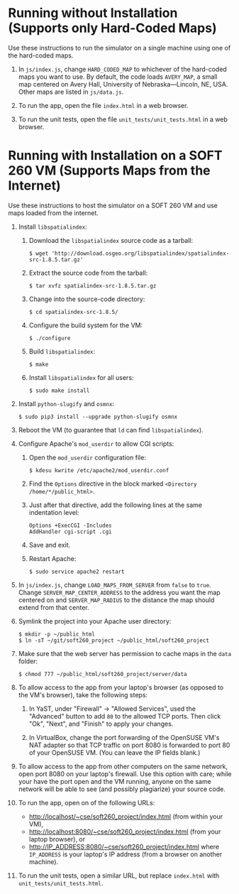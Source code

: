 # Running without Installation (Supports only Hard-Coded Maps)

Use these instructions to run the simulator on a single machine using one of
the hard-coded maps.

1.  In `js/index.js`, change `HARD_CODED_MAP` to whichever of the hard-coded
    maps you want to use.  By default, the code loads `AVERY_MAP`, a small map
    centered on Avery Hall, University of Nebraska—Lincoln, NE, USA.  Other
    maps are listed in `js/data.js`.

2.  To run the app, open the file `index.html` in a web browser.

3.  To run the unit tests, open the file `unit_tests/unit_tests.html` in a web
    browser.

# Running with Installation on a SOFT 260 VM (Supports Maps from the Internet)

Use these instructions to host the simulator on a SOFT 260 VM and use maps
loaded from the internet.

1.  Install `libspatialindex`:

    1.  Download the `libspatialindex` source code as a tarball:

        ````
        $ wget 'http://download.osgeo.org/libspatialindex/spatialindex-src-1.8.5.tar.gz'
        ````

    2.  Extract the source code from the tarball:

        ````
        $ tar xvfz spatialindex-src-1.8.5.tar.gz
        ````

    3.  Change into the source-code directory:

        ````
        $ cd spatialindex-src-1.8.5/
        ````

    4.  Configure the build system for the VM:

        ````
        $ ./configure
        ````

    5.  Build `libspatialindex`:

        ````
        $ make
        ````

    6.  Install `libspatialindex` for all users:

        ````
        $ sudo make install
        ````

2.  Install `python-slugify` and `osmnx`:

    ````
    $ sudo pip3 install --upgrade python-slugify osmnx
    ````

3.  Reboot the VM (to guarantee that `ld` can find `libspatialindex`).

4.  Configure Apache's `mod_userdir` to allow CGI scripts:

    1.  Open the `mod_userdir` configuration file:

        ````
        $ kdesu kwrite /etc/apache2/mod_userdir.conf
        ````

    2.  Find the `Options` directive in the block marked
        `<Directory /home/*/public_html>`.

    3.  Just after that directive, add the following lines at the same
        indentation level:

        ````
        Options +ExecCGI -Includes
        AddHandler cgi-script .cgi
        ````

    4.  Save and exit.

    5.  Restart Apache:

        ````
        $ sudo service apache2 restart
        ````

5.  In `js/index.js`, change `LOAD_MAPS_FROM_SERVER` from `false` to `true`.
    Change `SERVER_MAP_CENTER_ADDRESS` to the address you want the map centered
    on and `SERVER_MAP_RADIUS` to the distance the map should extend from that
    center.

6.  Symlink the project into your Apache user directory:

    ````
    $ mkdir -p ~/public_html
    $ ln -sT ~/git/soft260_project ~/public_html/soft260_project
    ````

7.  Make sure that the web server has permission to cache maps in the `data`
    folder:

    ````
    $ chmod 777 ~/public_html/soft260_project/server/data
    ````

8.  To allow access to the app from your laptop's browser (as opposed to the
    VM's browser), take the following steps:

    1.  In YaST, under "Firewall" → "Allowed Services", used the "Advanced"
    button to add `80` to the allowed TCP ports.  Then click "Ok", "Next", and
    "Finish" to apply your changes.

    2.  In VirtualBox, change the port forwarding of the OpenSUSE VM's NAT
    adapter so that TCP traffic on port 8080 is forwarded to port 80 of your
    OpenSUSE VM.  (You can leave the IP fields blank.)

9.  To allow access to the app from other computers on the same network, open
    port 8080 on your laptop's firewall.  Use this option with care; while your
    have the port open and the VM running, anyone on the same network will be
    able to see (and possibly plagiarize) your source code.

10. To run the app, open on of the following URLs:

    *   <http://localhost/~cse/soft260_project/index.html> (from within your
        VM),
    *   <http://localhost:8080/~cse/soft260_project/index.html> (from your
        laptop browser), or
    *   <http://IP_ADDRESS:8080/~cse/soft260_project/index.html> where
        `IP_ADDRESS` is your laptop's IP address (from a browser on another
        machine).

11. To run the unit tests, open a similar URL, but replace `index.html` with
    `unit_tests/unit_tests.html`.
